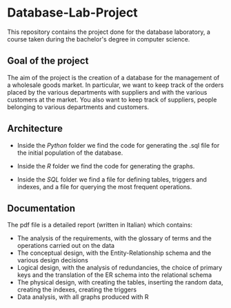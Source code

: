# Database-Lab-Project
This repository contains the project done for the database laboratory, a course taken during the bachelor's degree in computer science.
## Goal of the project
The aim of the project is the creation of a database for the management of a wholesale goods market.
In particular, we want to keep track of the orders placed by the various departments with suppliers and with the various customers at the market. You also want to keep track of suppliers, people belonging to various departments and customers.
## Architecture

* Inside the *Python* folder we find the code for generating the .sql file for the initial population of the database.

* Inside the *R* folder we find the code for generating the graphs.

* Inside the *SQL* folder we find a file for defining tables, triggers and indexes, and a file for querying the most frequent operations.
## Documentation

The pdf file is a detailed report (written in Italian) which contains:
* The analysis of the requirements, with the glossary of terms and the operations carried out on the data
* The conceptual design, with the Entity-Relationship schema and the various design decisions
* Logical design, with the analysis of redundancies, the choice of primary keys and the translation of the ER schema into the relational schema
* The physical design, with creating the tables, inserting the random data, creating the indexes, creating the triggers
* Data analysis, with all graphs produced with R
